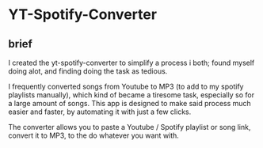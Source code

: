 # YT-Spotify-Converter

## brief

I created the yt-spotify-converter to simplify a process i both; found myself doing
alot, and finding doing the task as tedious.

I frequently converted songs from Youtube to MP3 (to add to my spotify playlists
manually), which kind of became a tiresome task, especially so for a large amount
of songs. This app is designed to make said process much easier and faster, by
automating it with just a few clicks.

The converter allows you to paste a Youtube / Spotify playlist or song link,
convert it to MP3, to the do whatever you want with.

